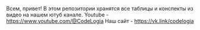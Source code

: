 Всем, привет! В этом репозитории хранятся все таблицы и конспекты из видео на нашем ютуб канале.
Youtube - https://www.youtube.com/@CodeLogia
Наш сайт - https://vk.link/codelogia
